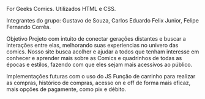 For Geeks Comics.
Utilizados HTML e CSS.

Integrantes do grupo: Gustavo de Souza, Carlos Eduardo Felix Junior, Felipe Fernando Corrêa.

Objetivo
Projeto com intuito de conectar gerações distantes e buscar a interações entre elas, melhorando suas experiencias no univero das comics. Nosso site busca acolher e ajudar a todos que tenham 
interesse em conhecer e aprender mais sobre as Comics e quadrinhos de todas as épocas e estilos, fazendo com que eles sejam mais acessívos ao público.

Implementações futuras com o uso do JS
Função de carrinho para realizar as compras, histórico de compras, acesso on e off de forma mais eficaz, mais opções de pagamente, como pix e débito.
